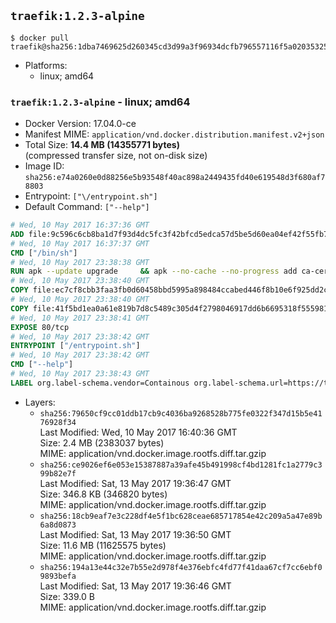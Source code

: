 ## `traefik:1.2.3-alpine`

```console
$ docker pull traefik@sha256:1dba7469625d260345cd3d99a3f96934dcfb796557116f5a02035325d0dc0ef4
```

-	Platforms:
	-	linux; amd64

### `traefik:1.2.3-alpine` - linux; amd64

-	Docker Version: 17.04.0-ce
-	Manifest MIME: `application/vnd.docker.distribution.manifest.v2+json`
-	Total Size: **14.4 MB (14355771 bytes)**  
	(compressed transfer size, not on-disk size)
-	Image ID: `sha256:e74a0260e0d88256e5b93548f40ac898a2449435fd40e619548d3f680af78803`
-	Entrypoint: `["\/entrypoint.sh"]`
-	Default Command: `["--help"]`

```dockerfile
# Wed, 10 May 2017 16:37:36 GMT
ADD file:9c596c6cb8ba1d7f93d4dc5fc3f42bfcd5edca57d5be5d60ea04ef42f55fb7a8 in / 
# Wed, 10 May 2017 16:37:37 GMT
CMD ["/bin/sh"]
# Wed, 10 May 2017 23:38:38 GMT
RUN apk --update upgrade     && apk --no-cache --no-progress add ca-certificates     && rm -rf /var/cache/apk/*
# Wed, 10 May 2017 23:38:40 GMT
COPY file:ec7cf8cbb3faa3fb0d60458bbd5995a898484ccabed446f8b10e6f925dd2cead in /usr/local/bin/ 
# Wed, 10 May 2017 23:38:40 GMT
COPY file:41f5bd1ea0a61e819b7d8c5489c305d4f2798046917dd6b6695318f555981727 in / 
# Wed, 10 May 2017 23:38:41 GMT
EXPOSE 80/tcp
# Wed, 10 May 2017 23:38:42 GMT
ENTRYPOINT ["/entrypoint.sh"]
# Wed, 10 May 2017 23:38:42 GMT
CMD ["--help"]
# Wed, 10 May 2017 23:38:43 GMT
LABEL org.label-schema.vendor=Containous org.label-schema.url=https://traefik.io org.label-schema.name=Traefik org.label-schema.description=A modern reverse-proxy org.label-schema.version=v1.2.3 org.label-schema.docker.schema-version=1.0
```

-	Layers:
	-	`sha256:79650cf9cc01ddb17cb9c4036ba9268528b775fe0322f347d15b5e4176928f34`  
		Last Modified: Wed, 10 May 2017 16:40:36 GMT  
		Size: 2.4 MB (2383037 bytes)  
		MIME: application/vnd.docker.image.rootfs.diff.tar.gzip
	-	`sha256:ce9026ef6e053e15387887a39afe45b491998cf4bd1281fc1a2779c399b82e7f`  
		Last Modified: Sat, 13 May 2017 19:36:47 GMT  
		Size: 346.8 KB (346820 bytes)  
		MIME: application/vnd.docker.image.rootfs.diff.tar.gzip
	-	`sha256:18cb9eaf7e3c228df4e5f1bc628ceae685717854e42c209a5a47e89b6a8d0873`  
		Last Modified: Sat, 13 May 2017 19:36:50 GMT  
		Size: 11.6 MB (11625575 bytes)  
		MIME: application/vnd.docker.image.rootfs.diff.tar.gzip
	-	`sha256:194a13e44c32e7b55e2d978f4e376ebfc4fd77f41daa67cf7cc6ebf09893befa`  
		Last Modified: Sat, 13 May 2017 19:36:46 GMT  
		Size: 339.0 B  
		MIME: application/vnd.docker.image.rootfs.diff.tar.gzip
